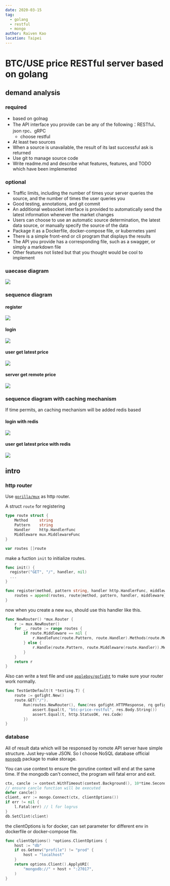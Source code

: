 ```yaml
---
date: 2020-03-15
tag:
  - golang
  - restful
  - mongo
author: Raiven Kao
location: Taipei
---
```


# BTC/USE price RESTful server based on golang

## demand analysis

### required

- based on golnag
- The API interface you provide can be any of the following：RESTful、json rpc、gRPC
  - choose restful
- At least two sources
- When a source is unavailable, the result of its last successful ask is returned
- Use git to manage source code
- Write readme.md and describe what features, features, and TODO which have been implemented

### optional

- Traffic limits, including the number of times your server queries the source, and the number of times the user queries you
- Good testing, annotations, and git commit
- An additional websocket interface is provided to automatically send the latest information whenever the market changes
- Users can choose to use an automatic source determination, the latest data source, or manually specify the source of the data
- Package it as a Dockerfile, docker-compose file, or kubernetes yaml
- There is a simple front-end or cli program that displays the results
- The API you provide has a corresponding file, such as a swagger, or simply a markdown file
- Other features not listed but that you thought would be cool to implement

### uaecase diagram

![](uml/usecase/usecase.png)

### sequence diagram

#### register

![](uml/sequence/register.png)

#### login

![](uml/sequence/login.png)

#### user get latest price

![](uml/sequence/get_latest_price.png)

#### server get remote price

![](uml/sequence/get_remote_price.png)

### sequence diagram with caching mechanism

If time permits, an caching mechanism will be added redis based

#### login with redis

![](uml/sequence/login_redis.png)

#### user get latest price with redis

![](uml/sequence/get_latest_price_redis.png)

## intro

### http router

Use [`gorilla/mux`](https://github.com/gorilla/mux) as http router.

A struct `route` for registering

```go
type route struct {
	Method     string
	Pattern    string
	Handler    http.HandlerFunc
	Middleware mux.MiddlewareFunc
}

var routes []route
```

make a fuction `init` to initialize routes.

```go
func init() {
  register("GET", "/", handler, nil)
  ...
}

func register(method, pattern string, handler http.HandlerFunc, middleware mux.MiddlewareFunc) {
	routes = append(routes, route{method, pattern, handler, middleware})
}
```

now when you create a new `mux`, should use this handler like this.

```go
func NewRouter() *mux.Router {
	r := mux.NewRouter()
	for _, route := range routes {
		if route.Middleware == nil {
			r.HandleFunc(route.Pattern, route.Handler).Methods(route.Method)
		} else {
			r.Handle(route.Pattern, route.Middleware(route.Handler)).Methods(route.Method)
		}
	}
	return r
}
```

Also can write a test file and use [`appleboy/gofight`](https://github.com/appleboy/gofight) to make sure your router work normally.

```go
func TestGetDefault(t *testing.T) {
	route := gofight.New()
	route.GET("/").
		Run(routes.NewRouter(), func(res gofight.HTTPResponse, rq gofight.HTTPRequest) {
			assert.Equal(t, "btc-price-restful", res.Body.String())
			assert.Equal(t, http.StatusOK, res.Code)
		})
}
```

### database

All of result data which will be responsed by romote API server have simple structure. Just key-value JSON. So I choose NoSQL database official [`mongodb`](https://github.com/mongodb/mongo-go-driver) package to make storage.

You can use context to ensure the gorutine context will end at the same time. If the mongodb can't connect, the program will fatal error and exit.

```go
ctx, cancle := context.WithTimeout(context.Background(), 10*time.Second)
// ensure cancle function will be executed
defer cancle() 
client, err := mongo.Connect(ctx, clientOptions())
if err != nil {
	l.Fatal(err) // l for logrus
}
db.SetClint(client)
```

the clientOptions is for docker, can set parameter for different env in dockerfile or docker-compose file.

```go
func clientOptions() *options.ClientOptions {
	host := "db"
	if os.Getenv("profile") != "prod" {
		host = "localhost"
	}
	return options.Client().ApplyURI(
		"mongodb://" + host + ":27017",
	)
}
```